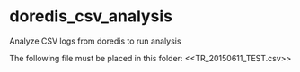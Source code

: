# doredis_csv_analysis
Analyze CSV logs from doredis to run analysis

The following file must be placed in this folder: <<TR_20150611_TEST.csv>>
